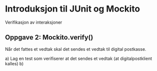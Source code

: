 # Introduksjon til JUnit og Mockito

Verifikasjon av interaksjoner

## Oppgave 2: Mockito.verify()

Når det fattes et vedtak skal det sendes et vedtak til digital postkasse. 

a) Lag en test som verifiserer at det sendes et vedtak (at digitalpostklient kalles)
b) 



